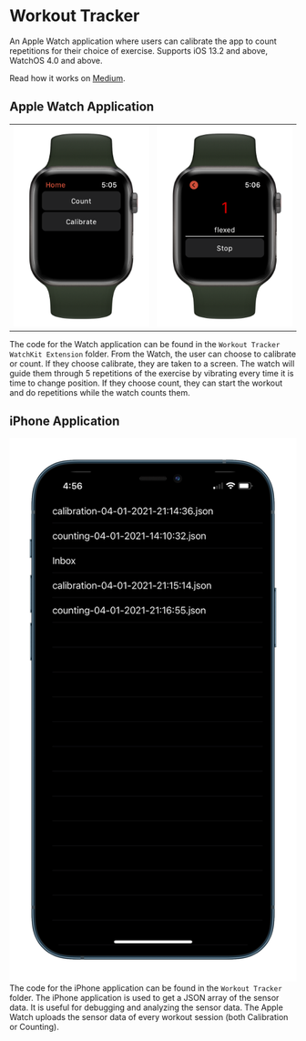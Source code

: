 # Workout Tracker

An Apple Watch application where users can calibrate the app to count repetitions for their choice of exercise.
Supports iOS 13.2 and above, WatchOS 4.0 and above.

Read how it works on [Medium](https://anmolparande.medium.com/real-time-signal-processing-on-the-apple-watch-counting-exercise-repetitions-a224f2b678ca).

## Apple Watch Application
| | |
:--:|:--:|
![Watch Home Screen](Images/watch-home.png) | ![Watch Counting Screen](Images/watch-count.png)

The code for the Watch application can be found in the `Workout Tracker WatchKit Extension` folder.
From the Watch, the user can choose to calibrate or count.
If they choose calibrate, they are taken to a screen.
The watch will guide them through 5 repetitions of the exercise by vibrating every time it is time to change position.
If they choose count, they can start the workout and do repetitions while the watch counts them.

## iPhone Application
![iPhone Portrait](Images/iphone-portrait.png)
The code for the iPhone application can be found in the `Workout Tracker` folder.
The iPhone application is used to get a JSON array of the sensor data. It is useful for debugging and analyzing the sensor data.
The Apple Watch uploads the sensor data of every workout session (both Calibration or Counting).
